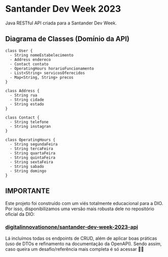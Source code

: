 # Santander Dev Week 2023

Java RESTful API criada para a Santander Dev Week.


## Diagrama de Classes (Domínio da API)

```mermaid
class User {
  - String nomeEstabelecimento
  - Address endereco
  - Contact contato
  - OperatingHours horarioFuncionamento
  - List<String> servicosOferecidos
  - Map<String, String> precos
}

class Address {
  - String rua
  - String cidade
  - String estado
}

class Contact {
  - String telefone
  - String instagran
}

class OperatingHours {
  - String segundaFeira
  - String tercaFeira
  - String quartaFeira
  - String quintaFeira
  - String sextaFeira
  - String sabado
  - String domingo
}

```

## IMPORTANTE

Este projeto foi construído com um viés totalmente educacional para a DIO. Por isso, disponibilizamos uma versão mais robusta dele no repositório oficial da DIO:

### [digitalinnovationone/santander-dev-week-2023-api](https://github.com/digitalinnovationone/santander-dev-week-2023-api)

Lá incluímos todas os endpoints de CRUD, além de aplicar boas práticas (uso de DTOs e refinamento na documentação da OpenAPI). Sendo assim, caso queira um desafio/referência mais completa é só acessar 👊🤩
